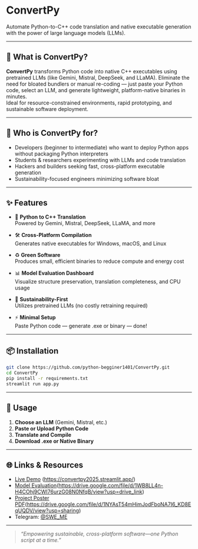 # ConvertPy

Automate Python-to-C++ code translation and native executable generation with the power of large language models (LLMs).

---

## 🚀 What is ConvertPy?

**ConvertPy** transforms Python code into native C++ executables using pretrained LLMs (like Gemini, Mistral, DeepSeek, and LLaMA). Eliminate the need for bloated bundlers or manual re-coding — just paste your Python code, select an LLM, and generate lightweight, platform-native binaries in minutes.  
Ideal for resource-constrained environments, rapid prototyping, and sustainable software deployment.

---

## 🎯 Who is ConvertPy for?

- Developers (beginner to intermediate) who want to deploy Python apps without packaging Python interpreters
- Students & researchers experimenting with LLMs and code translation
- Hackers and builders seeking fast, cross-platform executable generation
- Sustainability-focused engineers minimizing software bloat

---

## ✨ Features

- 🔄 **Python to C++ Translation**  
  Powered by Gemini, Mistral, DeepSeek, LLaMA, and more

- 🛠️ **Cross-Platform Compilation**  
  Generates native executables for Windows, macOS, and Linux

- ♻️ **Green Software**  
  Produces small, efficient binaries to reduce compute and energy cost

- 📊 **Model Evaluation Dashboard**  
  Visualize structure preservation, translation completeness, and CPU usage

- 🧠 **Sustainability-First**  
  Utilizes pretrained LLMs (no costly retraining required)

- ⚡ **Minimal Setup**  
  Paste Python code — generate .exe or binary — done!

---

## 📦 Installation

```bash
git clone https://github.com/python-begginer1401/ConvertPy.git  
cd ConvertPy  
pip install -r requirements.txt  
streamlit run app.py  
```

---

## 🚀 Usage

1. **Choose an LLM** (Gemini, Mistral, etc.)
2. **Paste or Upload Python Code**
3. **Translate and Compile**
4. **Download .exe or Native Binary**

---

## 🌐 Links & Resources

- [Live Demo](#) (https://convertpy2025.streamlit.app/)
- [Model Evaluation](#)(https://drive.google.com/file/d/1WB8LL4n-H4COhj9CWI76urzG08N0NfqB/view?usp=drive_link)
- [Project Poster PDF](#)(https://drive.google.com/file/d/1NYAsT54mHimJodFboNA7I6_KD8EqUQDV/view?usp=sharing)
- Telegram: [@SWE_ME](https://t.me/SWE_ME)

---

> _“Empowering sustainable, cross-platform software—one Python script at a time.”_
